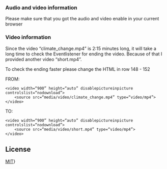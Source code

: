 ### Audio and video information

Please make sure that you got the audio and video enable in your current
browser

### Video information

Since the video “climate\_change.mp4” is 2:15 minutes long, it will take
a long time to check the Eventlistener for ending the video. Because of
that I provided another video “short.mp4”.

To check the ending faster please change the HTML in row 148 - 152

FROM:
<div id="“video”">

    <video width=“900” height=“auto” disablepictureinpicture controlslist=“nodownload”>
        <source src=“media/video/climate_change.mp4” type=“video/mp4”>
    </video>

</div>

TO:
<div id="“video”">

    <video width=“900” height=“auto” disablepictureinpicture controlslist=“nodownload”>
        <source src=“media/video/short.mp4” type=“video/mp4”>
    </video>

</div>

License
-------

[MIT](https://choosealicense.com/licenses/mit/)}
